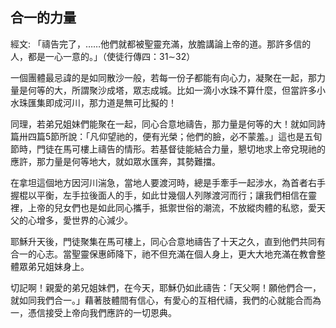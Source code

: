 ## 合一的力量 ##

經文: 「禱告完了，……他們就都被聖靈充滿，放膽講論上帝的道。那許多信的人，都是一心一意的。」（使徒行傳四：31∼32）



一個團體最忌諱的是如同散沙一般，若每一份子都能有向心力，凝聚在一起，那力量是何等的大，所謂聚沙成塔，眾志成城。比如一滴小水珠不算什麼，但當許多小水珠匯集即成河川，那力道是無可比擬的！

同理，若弟兄姐妹們能聚在一起，同心合意地禱告，那力量是何等的大！就如同詩篇卅四篇5節所說：「凡仰望祂的，便有光榮；他們的臉，必不蒙羞。」這也是五旬節時，門徒在馬可樓上禱告的情形。若基督徒能結合力量，懇切地求上帝兌現祂的應許，那力量是何等地大，就如眾水匯奔，其勢難擋。

在拿坦這個地方因河川湍急，當地人要渡河時，總是手牽手一起涉水，為首者右手握棍以平衡，左手拉後面人的手，如此廿幾個人列隊渡河而行；讓我們相信在靈裡，上帝的兒女們也是如此同心攜手，抵禦世俗的潮流，不放縱肉體的私慾，愛天父的心增多，愛世界的心減少。

耶穌升天後，門徒聚集在馬可樓上，同心合意地禱告了十天之久，直到他們共同有合一的心志。當聖靈保惠師降下，祂不但充滿在個人身上，更大大地充滿在教會整體眾弟兄姐妹身上。

切記啊！親愛的弟兄姐妹們，在今天，耶穌仍如此禱告：「天父啊！願他們合一，就如同我們合一。」藉著肢體間有信心，有愛心的互相代禱，我們的心就能合而為一，憑信接受上帝向我們應許的一切恩典。